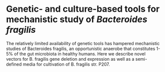 # Genetic- and culture-based tools for mechanistic study of *Bacteroides fragilis*
The relatively limited availability of genetic tools has hampered mechanistic studies of Bacteroides fragilis, an opportunistic anaerobe that constitutes 1-5% of the gut microbiota in healthy humans. Here we describe novel vectors for B. fragilis gene deletion and expression as well as a semi-defined media for cultivation of B. fragilis str. P207.
